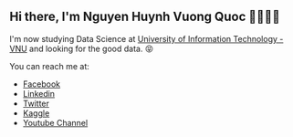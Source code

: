 ## Hi there, I'm Nguyen Huynh Vuong Quoc 👋🏼💪🏼

I'm now studying Data Science at <a href="https://en.uit.edu.vn/" target="_blank">University of Information Technology - VNU</a> and looking for the good data. 😝

<!-- <p align="center"> -->
<!-- <a href= "https://www.facebook.com/43quocnguyen" target="_blank"><img src="https://img.icons8.com/windows/32/000000/facebook.png"/></a> -->
<!-- <a href= "https://www.linkedin.com/in/nhvuongquoc0403/" target="_blank"><img src="https://img.icons8.com/material-outlined/30/000000/linkedin.png"/></a> -->
<!-- <a href= "https://twitter.com/nhvuongquoc0403" target="_blank"><img src="https://img.icons8.com/material-outlined/30/000000/twitter.png"/></a> -->
<!-- <a href= "https://www.kaggle.com/nhvuongquoc0403" target="_blank"><img src="https://img.icons8.com/material-outlined/30/000000/kaggle.png"/></a> -->
<!-- <a href= "https://www.youtube.com/channel/UCIqWO9LadIMAj64ScRjvUkw" target="_blank"><img src="https://img.icons8.com/material-outlined/30/000000/youtube.png"/></a> -->
<!-- </p> -->

You can reach me at:
- [Facebook](https://www.facebook.com/43quocnguyen) <br>
- [Linkedin](https://www.linkedin.com/in/nhvuongquoc0403) <br>
- [Twitter](https://twitter.com/nhvuongquoc0403) <br>
- [Kaggle](https://www.kaggle.com/nhvuongquoc0403) <br>
- [Youtube Channel](https://www.youtube.com/channel/UCIqWO9LadIMAj64ScRjvUkw) <br>
